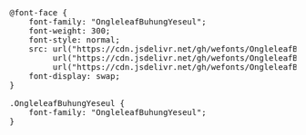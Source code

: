 <pre>
@font-face {
    font-family: "OngleleafBuhungYeseul";
    font-weight: 300;
    font-style: normal;
    src: url("https://cdn.jsdelivr.net/gh/wefonts/OngleleafBuhungYeseul/OngleleafBuhungYeseul.woff2") format("woff2"),
         url("https://cdn.jsdelivr.net/gh/wefonts/OngleleafBuhungYeseul/OngleleafBuhungYeseul.woff") format("woff"),
         url("https://cdn.jsdelivr.net/gh/wefonts/OngleleafBuhungYeseul/OngleleafBuhungYeseul.ttf") format("truetype");
    font-display: swap;
}

.OngleleafBuhungYeseul {
    font-family: "OngleleafBuhungYeseul";
}
  
</pre>
